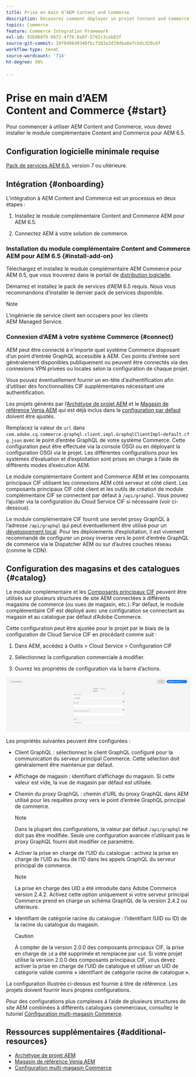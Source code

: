 ```yaml
---
title: Prise en main d’AEM Content and Commerce
description: Découvrez comment déployer un projet Content and Commerce AEM.
topics: Commerce
feature: Commerce Integration Framework
exl-id: 92b964f8-6672-4f76-8a9f-5782c3ceb83f
source-git-commit: 38f0496d9340fbcf383a2d39dba8efcbdcd20c6f
workflow-type: tm+mt
source-wordcount: '714'
ht-degree: 98%

---
```


# Prise en main d’AEM Content and Commerce {#start}

Pour commencer à utiliser AEM Content and Commerce, vous devez installer le module complémentaire Content and Commerce pour AEM 6.5.

## Configuration logicielle minimale requise

[Pack de services AEM 6.5](https://experience.adobe.com/#/downloads/content/software-distribution/en/aem.html), version 7 ou ultérieure.

## Intégration {#onboarding}

L’intégration à AEM Content and Commerce est un processus en deux étapes :

1. Installez le module complémentaire Content and Commerce AEM pour AEM 6.5.

2. Connectez AEM à votre solution de commerce.

### Installation du module complémentaire Content and Commerce AEM pour AEM 6.5 {#install-add-on}

Téléchargez et installez le module complémentaire AEM Commerce pour AEM 6.5, que vous trouverez dans le portail de [distribution logicielle](https://experience.adobe.com/#/downloads/content/software-distribution/en/aem.html).

Démarrez et installez le pack de services d’AEM 6.5 requis. Nous vous recommandons d’installer le dernier pack de services disponible.

>[!NOTE]
>
>L’ingénierie de service client sen occupera pour les clients AEM Managed Service.

### Connexion d’AEM à votre système Commerce {#connect}

AEM peut être connecté à n’importe quel système Commerce disposant d’un point d’entrée GraphQL accessible à AEM. Ces points d’entrée sont généralement disponibles publiquement ou peuvent être connectés via des connexions VPN privées ou locales selon la configuration de chaque projet.

Vous pouvez éventuellement fournir un en-tête d’authentification afin d’utiliser des fonctionnalités CIF supplémentaires nécessitant une authentification.

Les projets générés par l’[Archétype de projet AEM](https://github.com/adobe/aem-project-archetype) et le [Magasin de référence Venia AEM](https://github.com/adobe/aem-cif-guides-venia) qui est déjà inclus dans la [configuration par défaut](https://github.com/adobe/aem-cif-guides-venia/blob/main/ui.config/src/main/content/jcr_root/apps/venia/osgiconfig/config/com.adobe.cq.commerce.graphql.client.impl.GraphqlClientImpl~default.cfg.json) doivent être ajustés.

Remplacez la valeur de `url` dans `com.adobe.cq.commerce.graphql.client.impl.GraphqlClientImpl~default.cfg.json` avec le point d’entrée GraphQL de votre système Commerce. Cette configuration peut être effectuée via la console OSGI ou en déployant la configuration OSGI via le projet. Les différentes configurations pour les systèmes d’évaluation et d’exploitation sont prises en charge à l’aide de différents modes d’exécution AEM.

Le module complémentaire Content and Commerce AEM et les composants principaux CIF utilisent les connexions AEM côté serveur et côté client. Les composants principaux CIF côté client et les outils de création de module complémentaire CIF se connectent par défaut à `/api/graphql`. Vous pouvez l’ajuster via la configuration du Cloud Service CIF si nécessaire (voir ci-dessous).

Le module complémentaire CIF fournit une servlet proxy GraphQL à l’adresse `/api/graphql` qui peut éventuellement être utilisé pour un [développement local](develop.md). Pour les déploiements d’exploitation, il est vivement recommandé de configurer un proxy inverse vers le point d’entrée GraphQL de commerce via le Dispatcher AEM ou sur d’autres couches réseau (comme le CDN).

## Configuration des magasins et des catalogues {#catalog}

Le module complémentaire et les [Composants principaux CIF](https://github.com/adobe/aem-core-cif-components) peuvent être utilisés sur plusieurs structures de site AEM connectées à différents magasins de commerce (ou vues de magasin, etc.). Par défaut, le module complémentaire CIF est déployé avec une configuration se connectant au magasin et au catalogue par défaut d’Adobe Commerce.

Cette configuration peut être ajustée pour le projet par le biais de la configuration de Cloud Service CIF en procédant comme suit :

1. Dans AEM, accédez à Outils > Cloud Service > Configuration CIF

2. Sélectionnez la configuration commerciale à modifier.

3. Ouvrez les propriétés de configuration via la barre d’actions.

![Configuration des Cloud Services CIF](/help/commerce/cif/assets/cif-cloud-service-config.png)

Les propriétés suivantes peuvent être configurées :

- Client GraphQL : sélectionnez le client GraphQL configuré pour la communication du serveur principal Commerce. Cette sélection doit généralement être maintenue par défaut.
- Affichage de magasin : identifiant d’affichage du magasin. Si cette valeur est vide, la vue de magasin par défaut est utilisée.
- Chemin du proxy GraphQL : chemin d’URL du proxy GraphQL dans AEM utilisé pour les requêtes proxy vers le point d’entrée GraphQL principal de commerce.

  >[!NOTE]
  >
  >Dans la plupart des configurations, la valeur par défaut `/api/graphql` ne doit pas être modifiée. Seule une configuration avancée n’utilisant pas le proxy GraphQL fourni doit modifier ce paramètre.

- Activer la prise en charge de l’UID du catalogue : activez la prise en charge de l’UID au lieu de l’ID dans les appels GraphQL du serveur principal de commerce.

  >[!NOTE]
  >
  >La prise en charge des UID a été introduite dans Adobe Commerce version 2.4.2. Activez cette option uniquement si votre serveur principal Commerce prend en charge un schéma GraphQL de la version 2.4.2 ou ultérieure.

- Identifiant de catégorie racine du catalogue : l’identifiant (UID ou ID) de la racine du catalogue du magasin.

  >[!CAUTION]
  >
  >À compter de la version 2.0.0 des composants principaux CIF, la prise en charge de `id` a été supprimée et remplacée par `uid`. Si votre projet utilise la version 2.0.0 des composants principaux CIF, vous devez activer la prise en charge de l’UID de catalogue et utiliser un UID de catégorie valide comme « identifiant de catégorie racine de catalogue ».

La configuration illustrée ci-dessus est fournie à titre de référence. Les projets doivent fournir leurs propres configurations.

Pour des configurations plus complexes à l’aide de plusieurs structures de site AEM combinées à différents catalogues commerciaux, consultez le tutoriel [Configuration multi-magasin Commerce](configuring/multi-store-setup.md).

## Ressources supplémentaires {#additional-resources}

- [Archétype de projet AEM](https://github.com/adobe/aem-project-archetype)
- [Magasin de référence Venia AEM](https://github.com/adobe/aem-cif-guides-venia)
- [Configuration multi-magasin Commerce](configuring/multi-store-setup.md)
